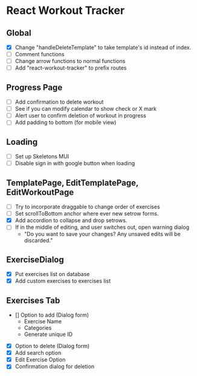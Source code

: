 # React Workout Tracker

## Global

-   [x] Change "handleDeleteTemplate" to take template's id instead of index.
-   [ ] Comment functions
-   [ ] Change arrow functions to normal functions
-   [ ] Add "react-workout-tracker" to prefix routes

## Progress Page

-   [ ] Add confirmation to delete workout
-   [ ] See if you can modify calendar to show check or X mark
-   [ ] Alert user to confirm deletion of workout in progress
-   [ ] Add padding to bottom (for mobile view)

## Loading

-   [ ] Set up Skeletons MUI
-   [ ] Disable sign in with google button when loading

## TemplatePage, EditTemplatePage, EditWorkoutPage

-   [ ] Try to incorporate draggable to change order of exercises
-   [ ] Set scrollToBottom anchor where ever new setrow forms.
-   [x] Add accordion to collapse and drop setrows.
-   [ ] If in the middle of editing, and user switches out, open warning dialog
    -   "Do you want to save your changes? Any unsaved edits will be discarded."

## ExerciseDialog

-   [x] Put exercises list on database
-   [x] Add custom exercises to exercises list

## Exercises Tab

-   [] Option to add (Dialog form)
    -   Exercise Name
    -   Categories
    -   Generate unique ID
-   [x] Option to delete (Dialog form)
-   [x] Add search option
-   [x] Edit Exercise Option
-   [x] Confirmation dialog for deletion

